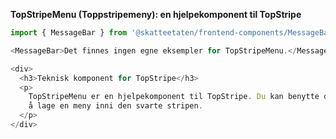 **TopStripeMenu (Toppstripemeny): en hjelpekomponent til TopStripe**

```js noeditor
import { MessageBar } from '@skatteetaten/frontend-components/MessageBar';

<MessageBar>Det finnes ingen egne eksempler for TopStripeMenu.</MessageBar>;
```

```js noeditor beskrivelse
<div>
  <h3>Teknisk komponent for TopStripe</h3>
  <p>
    TopStripeMenu er en hjelpekomponent til TopStripe. Du kan benytte denne for
    å lage en meny inni den svarte stripen.
  </p>
</div>
```
